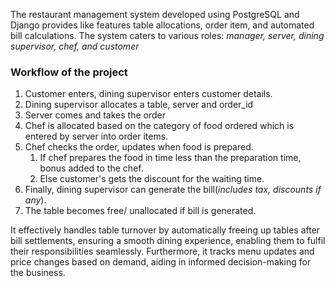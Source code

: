 The restaurant management system developed using PostgreSQL and Django provides like features table allocations, order item, and automated bill calculations. 
The system caters to various roles: *manager, server, dining supervisor, chef, and customer*
### Workflow of the project

1. Customer enters, dining supervisor enters customer details.
2. Dining supervisor allocates a table, server and order_id
3. Server comes and takes the order
4. Chef is allocated based on the category of food ordered which is     entered by server into order items.
5. Chef checks the order, updates when food is prepared. 
    1. If chef prepares the food in time less than the preparation time, bonus added to the chef.
    2. Else customer's gets the discount for the waiting time.
6. Finally, dining supervisor can generate the bill(_includes tax, discounts if any_).
7. The table becomes free/ unallocated if bill is generated.

It effectively handles table turnover by automatically freeing up tables after bill settlements, ensuring a smooth dining experience, enabling them to fulfil their 
responsibilities seamlessly. Furthermore, it tracks menu updates and price changes based on demand, aiding in informed decision-making for the business.
